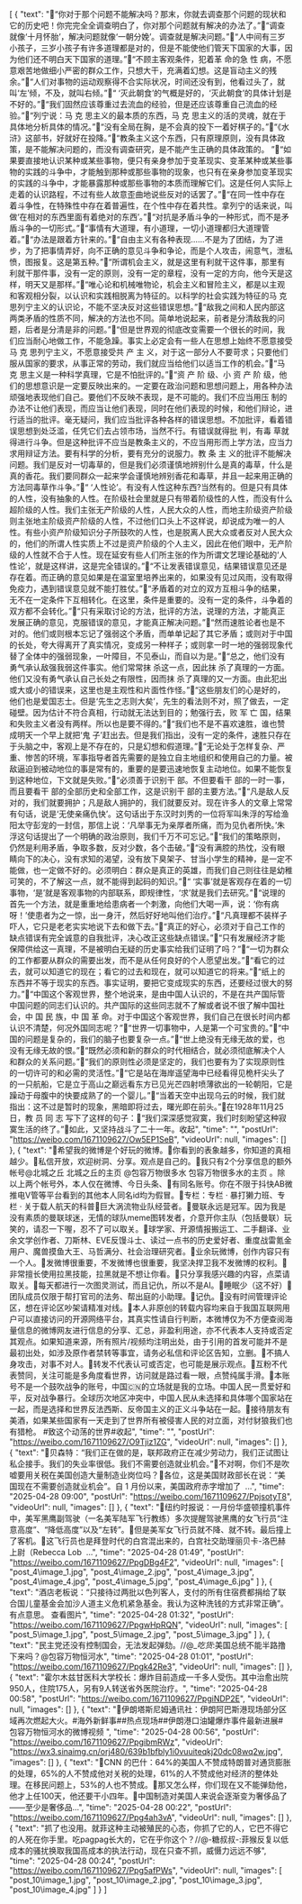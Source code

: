 [
  {
    "text": "🔻“你对于那个问题不能解决吗？那末，你就去调查那个问题的现状和它的历史吧！你完完全全调查明白了，你对那个问题就有解决的办法了。”🔻“调查就像‘十月怀胎’，解决问题就像‘一朝分娩’。调查就是解决问题。”🔻“人中间有三岁小孩子，三岁小孩子有许多道理都是对的，但是不能使他们管天下国家的大事，因为他们还不明白天下国家的道理。”🔻“不顾主客观条件，犯着革 命的急 性 病，不愿意艰苦地做细小严密的群众工作，只想大干，充满着幻想。这是盲动主义的残余。”🔻“人们对事物的运动观察得不合实际状况，时间还没有到，他看过头了，就叫‘左’倾，不及，就叫右倾。”🔻“ ‘灭此朝食’的气概是好的，‘灭此朝食’的具体计划是不好的。”🔻“我们固然应该尊重过去流血的经验，但是还应该尊重自己流血的经验。”🔻“列宁说：马 克 思主义的最本质的东西，马 克 思主义的活的灵魂，就在于具体地分析具体的情况。”🔻“没有全局在胸，是不会真的投下一着好棋子的。”🔻“《水浒》这部书，好就好在投降。”🔻“教条主义这个东西，只有原理原则，没有具体政策，是不能解决问题的，而没有调查研究，是不能产生正确的具体政策的。 ”🔻“如果要直接地认识某种或某些事物，便只有亲身参加于变革现实、变革某种或某些事物的实践的斗争中，才能触到那种或那些事物的现象，也只有在亲身参加变革现实的实践的斗争中，才能暴露那种或那些事物的本质而理解它们。这是任何人实际上走着的认识路程，不过有些人故意歪曲地说些反对的话罢了。”🔻“在同一性中存在着斗争性，在特殊性中存在着普遍性，在个性中存在着共性。拿列宁的话来说，叫做‘在相对的东西里面有着绝对的东西’。”🔻“对抗是矛盾斗争的一种形式，而不是矛盾斗争的一切形式。”🔻“事情有大道理，有小道理，一切小道理都归大道理管着。”🔻“办法是跟着方针来的。”🔻“自由主义有各种表现……不是为了团结，为了进步，为了把事情弄好，向不正确的意见斗争和争论，而是个人攻击，闹意气，泄私愤，图报复。这是第五种。”🔻“所谓机会主义，就是这里有利就干这件事，那里有利就干那件事，没有一定的原则，没有一定的章程，没有一定的方向，他今天是这样，明天又是那样。”🔻“唯心论和机械唯物论，机会主义和冒险主义，都是以主观和客观相分裂，以认识和实践相脱离为特征的。以科学的社会实践为特征的马 克 思列宁主义的认识论，不能不坚决反对这些错误思想。”🔻“敌我之间和人民内部这两类矛盾的性质不同，解决的方法也不同。简单地说起来，前者是分清敌我的问题，后者是分清是非的问题。”🔻“但是世界观的彻底改变需要一个很长的时间，我们应当耐心地做工作，不能急躁。事实上必定会有一些人在思想上始终不愿意接受马 克 思列宁主义，不愿意接受共 产 主 义，对于这一部分人不要苛求；只要他们服从国家的要求，从事正常的劳动，我们就应当给他们以适当工作的机会。”🔻“马 克 思主义是一种科学真理，它是不怕批评的。”🔻“资 产 阶 级、小 资 产 阶 级，他们的思想意识是一定要反映出来的。一定要在政治问题和思想问题上，用各种办法顽强地表现他们自己。要他们不反映不表现，是不可能的。我们不应当用压 制的办法不让他们表现，而应当让他们表现，同时在他们表现的时候，和他们辩论，进行适当的批评。毫无疑问，我们应当批评各种各样的错误思想。不加批评，看着错误思想到处泛滥，任凭它们去占领市场，当然不行。有错误就得批 判，有毒 草就得进行斗争。但是这种批评不应当是教条主义的，不应当用形而上学方法，应当力求用辩证方法。要有科学的分析，要有充分的说服力。教 条 主 义的批评不能解决问题。我们是反对一切毒草的，但是我们必须谨慎地辨别什么是真的毒草，什么是真的香花。我们要同群众一起来学会谨慎地辨别香花和毒草，并且一起来用正确的方法同毒草作斗争。”🔻“ ‘人性论’。有没有人性这种东西?当然有的。但是只有具体的人性，没有抽象的人性。在阶级社会里就是只有带着阶级性的人性，而没有什么超阶级的人性。我们主张无产阶级的人性，人民大众的人性，而地主阶级资产阶级则主张地主阶级资产阶级的人性，不过他们口头上不这样说，却说成为唯一的人性。有些小资产阶级知识分子所鼓吹的人性，也是脱离人民大众或者反对人民大众的，他们的所谓人性实质上不过是资产阶级的个人主义，因此在他们眼中，无产阶级的人性就不合于人性。现在延安有些人们所主张的作为所谓文艺理论基础的‘人性论’，就是这样讲，这是完全错误的。”🔻“不让发表错误意见，结果错误意见还是存在着。而正确的意见如果是在温室里培养出来的，如果没有见过风雨，没有取得免疫力，遇到错误意见就不能打胜仗。”🔻“矛盾着的对立的双方互相斗争的结果，无不在一定条件下互相转化。在这里，条件是重要的。没有一定的条件，斗争着的双方都不会转化。”🔻“只有采取讨论的方法，批评的方法，说理的方法，才能真正发展正确的意见，克服错误的意见，才能真正解决问题。”🔻“然而速胜论者也是不对的。他们或则根本忘记了强弱这个矛盾，而单单记起了其它矛盾；或则对于中国的长处，夸大得离开了真实情况，变成另一种样子；或则拿一时一地的强弱现象代替了全体中的强弱现象，一叶障目，不见泰山，而自以为是。”🔻“总之，他们没有勇气承认敌强我弱这件事实。他们常常抹 杀这一点，因此抹 杀了真理的一方面。他们又没有勇气承认自己长处之有限性，因而抹 杀了真理的又一方面。由此犯出或大或小的错误来，这里也是主观性和片面性作怪。”🔻“这些朋友们的心是好的，他们也是爱国志士。但是‘先生之志则大矣’，先生的看法则不对，照了做去，一定碰壁。因为估计不符合真相，行动就无法达到目的；勉强行去，败 军 亡 国，结果和失败主义者没有两样。所以也是要不得的。”🔻“我们也不是不喜欢速胜，谁也赞成明天一个早上就把‘鬼 子’赶出去。但是我们指出，没有一定的条件，速胜只存在于头脑之中，客观上是不存在的，只是幻想和假道理。”🔻“无论处于怎样复杂、严重、惨苦的环境，军事指导者首先需要的是独立自主地组织和使用自己的力量。被敌逼迫到被动地位的事是常有的，重要的是要迅速地恢复主动地位。如果不能恢复到这种地位，下文就是失败。”🔻“必须善于识别干 部。不但要看干 部的一时一事，而且要看干 部的全部历史和全部工作，这是识别干 部的主要方法。”🔻“凡是敌人反对的，我们就要拥护；凡是敌人拥护的，我们就要反对。现在许多人的文章上常常有句话，说是‘无使亲痛仇快’。这句话出于东汉时刘秀的一位将军叫朱浮的写给渔阳太守彭宠的一封信，那信上说：‘凡举事无为亲厚者所痛，而为见仇者所快。’朱浮这句话提出了一个明确的政治原则，我们千万不可忘记。”🔻“我们的策略原则，仍然是利用矛盾，争取多数，反对少数，各个击破。”🔻“没有满腔的热忱，没有眼睛向下的决心，没有求知的渴望，没有放下臭架子、甘当小学生的精神，是一定不能做，也一定做不好的。必须明白：群众是真正的英雄，而我们自己则往往是幼稚可笑的，不了解这一点，就不能得到起码的知识。”🔻“ ‘实事’就是客观存在着的一切事物，‘是’就是客观事物的内部联系，即规律性，‘求’就是我们去研究。”🔻“说理的首先一个方法，就是重重地给患病者一个刺激，向他们大喝一声，说：‘你有病呀！’使患者为之一惊，出一身汗，然后好好地叫他们治疗。”🔻“凡真理都不装样子吓人，它只是老老实实地说下去和做下去。”🔻“真正的好心，必须对于自己工作的缺点错误有完全诚意的自我批评，决心改正这些缺点错误。”🔻“只有发展经济才能保障供给这一真理，不是被明白无疑的历史事实给我们证明了吗？”🔻“一切为群众的工作都要从群众的需要出发，而不是从任何良好的个人愿望出发。”🔻“看它的过去，就可以知道它的现在；看它的过去和现在，就可以知道它的将来。”🔻“纸上的东西并不等于现实的东西。事实证明，要把它变成现实的东西，还要经过很大的努力。”🔻“中国这个客观世界，整个地说来，是由中国人认识的，不是在共产国际管中国问题的同志们认识的。共产国际的这些同志就不了解或者说不很了解中国社会，中 国 民 族，中 国 革 命。对于中国这个客观世界，我们自己在很长时间内都认识不清楚，何况外国同志呢？”🔻“世界一切事物中，人是第一个可宝贵的。”🔻“中国的问题是复杂的，我们的脑子也要复杂一点。”🔻“世上绝没有无缘无故的爱，也没有无缘无故的恨。”🔻“既然必须和新的群众的时代相结合，就必须彻底解决个人和群众的关系问题。”🔻“我们的原则性必须是坚定的，我们也要有为了实现原则性的一切许可的和必需的灵活性。”🔻“它是站在海岸遥望海中已经看得见桅杆尖头了的一只航船，它是立于高山之巅远看东方已见光芒四射喷薄欲出的一轮朝阳，它是躁动于母腹中的快要成熟了的一个婴儿。”🔻“当着天空中出现乌云的时候，我们就指出：这不过是暂时的现象，黑暗即将过去，曙光即在前头。”🔹在1928年11月25日，教 员 同 志 写下了这样的句子：🔹“我们深深感觉寂寞，我们时刻盼望这种寂寞生活的终了。”🔹如此，又坚持战斗了二十一年。收起",
    "time": "",
    "postUrl": "https://weibo.com/1671109627/Ow5EP1SeB",
    "videoUrl": null,
    "images": []
  },
  {
    "text": "🔻希望我的微博是个好玩的微博。🔺你看到的表象越多，你知道的真相越少。🔹私信开放，欢迎树洞、分享。观点是自己的。🔹我只有2个分享信息的额外帐号@北城之丘 北城之丘的主页 @包容万物很多水 包容万物很多水的主页 。除以上两个帐号外，本人仅在微博、今日头条、🍠有同名账号。你在不限于抖快AB微推电V管等平台看到的其他本人同名id均为假冒。🔺专栏：专栏 · 暴打獭力班、专栏 · 关于载人航天的科普🔸巨大涡流物业队经营者。🔸曼联永远是冠军。因为我是没有素质的曼联球迷，无情的球队meme图转发者，介意开你主队（包括曼联）玩笑的，请忍一下喔，忍不了可以取关。🔸球学家、开源情报搬运工、二手翻译、业余文学创作者、刀斯林、EVE反馒斗士、读过一点书的历史爱好者、重度战雷氪金用户、魔兽摸鱼大王、马哲满分、社会治理研究者。🔸业余玩微博，创作内容只有一个人。🔸发微博很重要，不发微博也很重要，我坚决捍卫我不发微博的权利。🔸非常擅长使用拉黑技能，拉黑就是不想让你看。🔸只分享我感兴趣的内容，点菜请取关。🔸每天都进行一次图灵测试，而且记仇，所以不是AI。🔸睡眠少（这不好）🔸团队成员仅限于帮打官司的法务、帮出庭的小助理。🔸记仇。🔸没有时间管理评论区，想在评论区吵架请精准对线。🔸本人非原创的转载内容均来自于我国互联网用户可以直接访问的开源网络平台，其真实性请自行判断，本微博仅为不方便查阅海量信息的微博网友进行信息的分享、汇总，非盈利用途，亦不代表本人支持或否定其观点。如果知道来源，所有照片/视频均注明出处，由于引用的首发可能并不是最初出处，如涉及原作者禁转等事宜，请务必私信和评论区告知，立删。🔸不搞人身攻击，对事不对人。🔸转发不代表认可或否定，也可能是展示观点。🔸互粉不代表赞同，关注可能是多角度看世界，访问就是路过看一眼，点赞纯属手滑。🔸本账号不是一个鼓吹战争的账号，中国🇨🇳的立场就是我的立场。中国人民一贯爱好和平，反对战争暴行。全球历次地区冲突中，中国人民从未选择和具体哪个国家站在一起，而是选择和世界反法西斯、反帝国主义的正义斗争站在一起。🔸接待朋友有美酒，如果某些国家有一天走到了世界所有被侵害人民的对立面，对付豺狼我们也有猎枪。 #致这个动荡的世界#收起",
    "time": "",
    "postUrl": "https://weibo.com/1671109627/O9Tjiz1ZG",
    "videoUrl": null,
    "images": []
  },
  {
    "text": "🔻贝森特：“我们正在做的是，联邦政府正在减少劳动力，我们正试图让私企接手。我们的失业率很低。我们不需要创造就业机会。”🔻不对啊，你们不是吹嘘要用关税在美国创造大量制造业岗位吗？🔻各位，这是美国财政部长在说：“美国现在不需要创造就业机会”。自 1 月份以来，美国政府赤字增加了  ​​​ ...",
    "time": "2025-04-28 09:00",
    "postUrl": "https://weibo.com/1671109627/PpjsotyT8",
    "videoUrl": null,
    "images": []
  },
  {
    "text": "🔻纽约时报说：一月份华盛顿撞机事件中，美军黑鹰副驾驶（一名美军陆军飞行教练）多次提醒驾驶黑鹰的女飞行员“注意高度”、“降低高度”以及“左转”。🔻但是美军女飞行员就不降、就不转。最后撞上了客机。🔻这飞行员也是拜登时代的白宫混出来的，白宫社交助理丽贝卡-洛巴赫上尉（Rebecca Lob ​​​ ...",
    "time": "2025-04-28 01:49",
    "postUrl": "https://weibo.com/1671109627/PpgDBg4F2",
    "videoUrl": null,
    "images": [
      "post_4\\image_1.jpg",
      "post_4\\image_2.jpg",
      "post_4\\image_3.jpg",
      "post_4\\image_4.jpg",
      "post_4\\image_5.jpg",
      "post_4\\image_6.jpg"
    ]
  },
  {
    "text": "酒店老板说：“只接待过两批以色列客人，支付的所有住宿费都捐给了联合国儿童基金会加沙人道主义危机紧急基金。我认为这种洗钱的方式非常正确”。有点意思。 查看图片",
    "time": "2025-04-28 01:32",
    "postUrl": "https://weibo.com/1671109627/PpgwHpRQN",
    "videoUrl": null,
    "images": [
      "post_5\\image_1.jpg",
      "post_5\\image_2.jpg",
      "post_5\\image_3.jpg"
    ]
  },
  {
    "text": "民主党还没有控制国会，无法发起弹劾。//@__吃货_:美国总统不能半路撸下来吗？@包容万物恒河水",
    "time": "2025-04-28 01:01",
    "postUrl": "https://weibo.com/1671109627/Ppgk42Re3",
    "videoUrl": null,
    "images": []
  },
  {
    "text": "霍尔木兹甘医科大学校长：爆炸目前造成一千多人受伤。其中治愈出院950人，住院175人，另有9人转送省外医院治疗。",
    "time": "2025-04-28 00:58",
    "postUrl": "https://weibo.com/1671109627/PpgiNDP2E",
    "videoUrl": null,
    "images": []
  },
  {
    "text": "🔻伊朗塔斯尼姆通讯社：伊朗阿巴斯港现场部分区域再次燃起大火。#海外新鲜事##热点现场##伊朗港口油罐爆炸事件最新进展# 包容万物恒河水的微博视频 ​​​",
    "time": "2025-04-28 00:56",
    "postUrl": "https://weibo.com/1671109627/PpgibmRWz",
    "videoUrl": "https://wx3.sinaimg.cn/orj480/639b1bfbly1i0vuuiteqkj20dc08wq2w.jpg",
    "images": []
  },
  {
    "text": "🔻CNN 的巴什：64%的美国人不赞成特朗普对通货膨胀的处理，65%的人不赞成他对关税的处理，61%的人不赞成他对经济的整体处理。在移民问题上，53%的人也不赞成。🔻那又怎么样，你们现在又不能弹劾他，他才上任100天，他还要干小四年。🔻中国制造对美国人来说会逐渐变为奢侈品了——至少是奢侈品 ​​​ ...",
    "time": "2025-04-28 00:22",
    "postUrl": "https://weibo.com/1671109627/Ppg4ah3vA",
    "videoUrl": null,
    "images": []
  },
  {
    "text": "抓了也没用。就菲这种主动被殖民的心态，你抓了它的人，它巴不得它的人死在你手里。吃pagpag长大的，它在乎你这个？//@-糖叔叔-:菲猴反复以低成本的骚扰换取我国高成本的执法行动，现在只查不抓，威慑力远远不够",
    "time": "2025-04-28 00:24",
    "postUrl": "https://weibo.com/1671109627/Ppg5afPWs",
    "videoUrl": null,
    "images": [
      "post_10\\image_1.jpg",
      "post_10\\image_2.jpg",
      "post_10\\image_3.jpg",
      "post_10\\image_4.jpg"
    ]
  }
]
